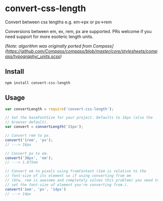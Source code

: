 # convert-css-length
Convert between css lengths e.g. em->px or px->rem

Conversions between em, ex, rem, px are supported. PRs welcome if
you need support for more esoteric length units.

*[Note: algorithm was originally ported from Compass] (https://github.com/Compass/compass/blob/master/core/stylesheets/compass/typography/_units.scss)*

## Install
`npm install convert-css-length`

## Usage
```javascript
var convertLength = require('convert-css-length');

// Set the baseFontSize for your project. Defaults to 16px (also the
// browser default).
var convert = convertLength('21px');

// Convert rem to px.
convert('1rem', 'px');
// ---> 16px

// Convert px to em.
convert('30px', 'em');
// ---> 1.875em

// Convert em to pixels using fromContext (1em is relative to the
// font-size of its element so if using converting from em
// (btw, rem is awesome and completely solves this problem) you need to
// set the font-size of element you're converting from.).
convert('1em', 'px', '14px')
// ---> 14px
```
